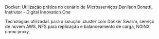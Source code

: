 Docker: Utilização prática no cenário de Microsserviços
Denilson Bonatti, Instrutor - Digital Innovation One

Tecnologias utilizadas para a solução: cluster com Docker Swarm, serviço de nuvem AWS, NFS para replicação e balanceamento de carga, NGINX como proxy. 

